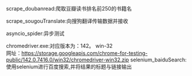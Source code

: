 scrape_doubanread:爬取豆瓣读书排名前250的书籍名

scrape_sougouTranslate:向搜狗翻译传输数据并接收

asyncio_spider:异步测试

chromedriver.exe:对应版本为：142。 win-32  
网址：https://storage.googleapis.com/chrome-for-testing-public/142.0.7416.0/win32/chromedriver-win32.zip
selenium_baiduSearch:使用selenium进行百度搜索,并将结果的标题与链接输出
